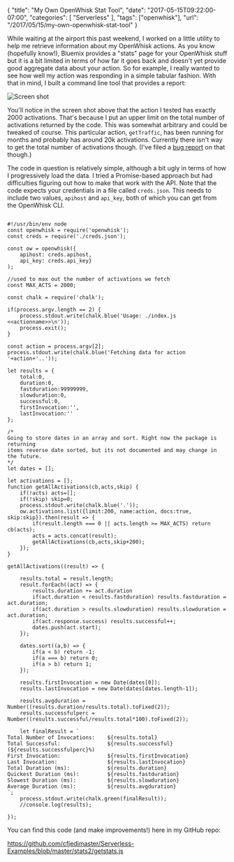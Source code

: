 
{
	"title": "My Own OpenWhisk Stat Tool",
	"date": "2017-05-15T09:22:00-07:00",
	"categories": [
		"Serverless"
	],
	"tags": ["openwhisk"],
	"url": "/2017/05/15/my-own-openwhisk-stat-tool"
}

While waiting at the airport this past weekend, I worked on a little utility to help me retrieve information about my OpenWhisk actions. As you know (hopefully know!), Bluemix provides a "stats" page for your OpenWhisk stuff but it is a bit limited in terms of how far it goes back and doesn't yet provide good aggregate data about your action. So for example, I really wanted to see how well my action was responding in a simple tabular fashion. With that in mind, I built a command line tool that provides a report:

![Screen shot](https://static.raymondcamden.com/images/2017/5/owstats.jpg)

You'll notice in the screen shot above that the action I tested has exactly 2000 activations. That's because I put an upper limit on the total number of activations returned by the code. This was somewhat arbitrary and could be tweaked of course. This particular action, `getTraffic`, has been running for months and probably has around 20k activations. Currently there isn't way to get the total number of activations though. (I've filed a [bug report](https://github.com/apache/incubator-openwhisk/issues/2242) on that though.) 

The code in question is relatively simple, although a bit ugly in terms of how I progressively load the data. I tried a Promise-based approach but had difficulties figuring out how to make that work with the API. Note that the code expects your credentials in a file called `creds.json`. This needs to include two values, `apihost` and `api_key`, both of which you can get from the OpenWhisk CLI.

<pre><code class="language-javascript">
#!&#x2F;usr&#x2F;bin&#x2F;env node
const openwhisk = require(&#x27;openwhisk&#x27;);
const creds = require(&#x27;.&#x2F;creds.json&#x27;);

const ow = openwhisk({
    apihost: creds.apihost, 
    api_key: creds.api_key}
);

&#x2F;&#x2F;used to max out the number of activations we fetch
const MAX_ACTS = 2000;

const chalk = require(&#x27;chalk&#x27;);

if(process.argv.length == 2) {
    process.stdout.write(chalk.blue(&#x27;Usage: .&#x2F;index.js &lt;&lt;actionname&gt;&gt;\n&#x27;));
    process.exit();
}

const action = process.argv[2];
process.stdout.write(chalk.blue(&#x27;Fetching data for action &#x27;+action+&#x27;..&#x27;));

let results = {
    total:0,
    duration:0,
    fastduration:99999999,
    slowduration:0,
    successful:0,
    firstInvocation:&#x27;&#x27;,
    lastInvocation:&#x27;&#x27;
};

&#x2F;*
Going to store dates in an array and sort. Right now the package is returning
items reverse date sorted, but its not documented and may change in the future.
*&#x2F;
let dates = [];

let activations = [];
function getAllActivations(cb,acts,skip) {
    if(!acts) acts=[];
    if(!skip) skip=0;
    process.stdout.write(chalk.blue(&#x27;.&#x27;));
    ow.activations.list({limit:200, name:action, docs:true, skip:skip}).then(result =&gt; {
        if(result.length === 0 || acts.length &gt;= MAX_ACTS) return cb(acts);
        acts = acts.concat(result);
        getAllActivations(cb,acts,skip+200);
    });
}

getAllActivations((result) =&gt; {
    
    results.total = result.length;
    result.forEach((act) =&gt; {
        results.duration += act.duration
        if(act.duration &lt; results.fastduration) results.fastduration = act.duration;
        if(act.duration &gt; results.slowduration) results.slowduration = act.duration;
        if(act.response.success) results.successful++;
        dates.push(act.start);  
    });

    dates.sort((a,b) =&gt; {
        if(a &lt; b) return -1;
        if(a === b) return 0;
        if(a &gt; b) return 1;
    });

    results.firstInvocation = new Date(dates[0]);
    results.lastInvocation = new Date(dates[dates.length-1]);
       
    results.avgduration = Number((results.duration&#x2F;results.total).toFixed(2));
    results.successfulperc = Number((results.successful&#x2F;results.total*100).toFixed(2));

    let finalResult = `
Total Number of Invocations:    ${results.total}
Total Successful:               ${results.successful} (${results.successfulperc}%)
First Invocation:               ${results.firstInvocation}
Last Invocation:                ${results.lastInvocation}
Total Duration (ms):            ${results.duration}
Quickest Duration (ms):         ${results.fastduration}
Slowest Duration (ms):          ${results.slowduration}
Average Duration (ms):          ${results.avgduration}
`;
    process.stdout.write(chalk.green(finalResult));
    &#x2F;&#x2F;console.log(results);

});
</code></pre>

You can find this code (and make improvements!) here in my GitHub repo:

https://github.com/cfjedimaster/Serverless-Examples/blob/master/stats2/getstats.js

